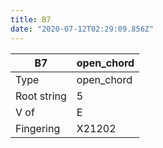 ```yaml
---
title: B7
date: "2020-07-12T02:29:09.856Z"
---
```


|B7|open_chord|
|---|---|
|Type|open_chord|
|Root string|5|
|V of|E|
|Fingering|X21202|


